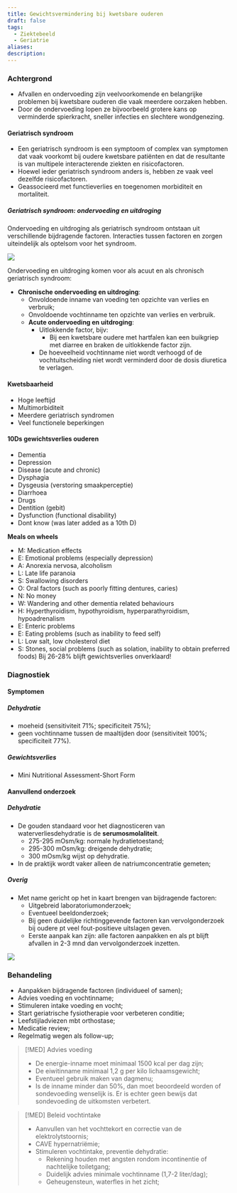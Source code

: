 ```yaml
---
title: Gewichtsvermindering bij kwetsbare ouderen
draft: false
tags:
  - Ziektebeeld
  - Geriatrie
aliases: 
description:
---
```



### Achtergrond
- Afvallen en ondervoeding zijn veelvoorkomende en belangrijke problemen bij kwetsbare ouderen die vaak meerdere oorzaken hebben. 
- Door de ondervoeding lopen ze bijvoorbeeld grotere kans op verminderde spierkracht, sneller infecties en slechtere wondgenezing.

#### Geriatrisch syndroom
- Een geriatrisch syndroom is een symptoom of complex van symptomen dat vaak voorkomt bij oudere kwetsbare patiënten en dat de resultante is van multipele interacterende ziekten en risicofactoren. 
- Hoewel ieder geriatrisch syndroom anders is, hebben ze vaak veel dezelfde risicofactoren. 
- Geassocieerd met functieverlies en toegenomen morbiditeit en mortaliteit.



##### Geriatrisch syndroom: ondervoeding en uitdroging
Ondervoeding en uitdroging als geriatrisch syndroom ontstaan uit verschillende bijdragende factoren. Interacties tussen factoren en zorgen uiteindelijk als optelsom voor het syndroom.

![](https://i.imgur.com/654bMjM.jpg)

Ondervoeding en uitdroging komen voor als acuut en als chronisch geriatrisch syndroom: 
- **Chronische ondervoeding en uitdroging**: 
	- Onvoldoende inname van voeding ten opzichte van verlies en verbruik; 
	- Onvoldoende vochtinname ten opzichte van verlies en verbruik.
	- **Acute ondervoeding en uitdroging**:
		- Uitlokkende factor, bijv:
			- Bij een kwetsbare oudere met hartfalen kan een buikgriep met diarree en braken de uitlokkende factor zijn.
		- De hoeveelheid vochtinname niet wordt verhoogd of de vochtuitscheiding niet wordt verminderd door de dosis diuretica te verlagen.



####  Kwetsbaarheid
-	Hoge leeftijd
-	Multimorbiditeit
-	Meerdere geriatrisch syndromen
-	Veel functionele beperkingen

#### 10Ds gewichtsverlies ouderen
- Dementia
- Depression
- Disease (acute and chronic)
- Dysphagia
- Dysgeusia (verstoring smaakperceptie)
- Diarrhoea
- Drugs
- Dentition (gebit)
- Dysfunction (functional disability)
- Dont know (was later added as a 10th D)

**Meals on wheels**
- M: Medication effects
- E: Emotional problems (especially depression)
- A: Anorexia nervosa, alcoholism
- L: Late life paranoia
- S: Swallowing disorders
- O: Oral factors (such as poorly fitting dentures, caries)
- N: No money
- W: Wandering and other dementia related behaviours
- H: Hyperthyroidism, hypothyroidism, hyperparathyroidism, hypoadrenalism
- E: Enteric problems
- E: Eating problems (such as inability to feed self)
- L: Low salt, low cholesterol diet
- S: Stones, social problems (such as solation, inability to obtain preferred foods) Bij 26-28% blijft gewichtsverlies onverklaard!


### Diagnostiek
#### Symptomen
##### Dehydratie
-   moeheid (sensitiviteit 71%; specificiteit 75%);
-   geen vochtinname tussen de maaltijden door (sensitiviteit 100%; specificiteit 77%).
##### Gewichtsverlies
- Mini Nutritional Assessment-Short Form


#### Aanvullend onderzoek
##### Dehydratie
- De gouden standaard voor het diagnosticeren van waterverliesdehydratie is de **serumosmolaliteit**. 
	- 275-295 mOsm/kg: normale hydratietoestand;
	- 295-300 mOsm/kg: dreigende dehydratie;
	- 300 mOsm/kg wijst op dehydratie.
- In de praktijk wordt vaker alleen de natriumconcentratie gemeten;

##### Overig
- Met name gericht op het in kaart brengen van bijdragende factoren:
	- Uitgebreid laboratoriumonderzoek;
	- Eventueel beeldonderzoek;
	- Bij geen duidelijke richtinggevende factoren kan vervolgonderzoek bij oudere pt veel fout-positieve uitslagen geven. 
	- Eerste aanpak kan zijn: alle factoren aanpakken en als pt blijft afvallen in 2-3 mnd dan vervolgonderzoek inzetten.



![](https://i.imgur.com/1ckPa1D.png)



### Behandeling
- Aanpakken bijdragende factoren (individueel of samen);
- Advies voeding en vochtinname;
- Stimuleren intake voeding en vocht;
- Start geriatrische fysiotherapie voor verbeteren conditie;
- Leefstijladviezen mbt orthostase;
- Medicatie review;
- Regelmatig wegen als follow-up;


> [!MED] Advies voeding
> - De energie-inname moet minimaal 1500 kcal per dag zijn;
> - De eiwitinname minimaal 1,2 g per kilo lichaamsgewicht;
> - Eventueel gebruik maken van dagmenu;
> - Is de inname minder dan 50%, dan moet beoordeeld worden of sondevoeding wenselijk is. Er is echter geen bewijs dat sondevoeding de uitkomsten verbetert.


> [!MED] Beleid vochtintake
> - Aanvullen van het vochttekort en correctie van de elektrolytstoornis;
> - CAVE hypernatriëmie;
> - Stimuleren vochtintake, preventie dehydratie:
> 	- Rekening houden met angsten rondom incontinentie of nachtelijke toiletgang;
> 	- Duidelijk advies minimale vochtinname (1,7-2 liter/dag);
> 	- Geheugensteun, waterfles in het zicht;
